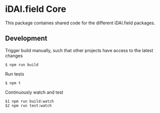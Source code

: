 # iDAI.field Core

This package containes shared code for the different iDAI.field packages.

## Development

Trigger build manually, such that other projects have access to the latest changes

    $ npm run build 

Run tests

    $ npm t

Continuously watch and test

    $1 npm run build:watch
    $2 npm run test:watch
